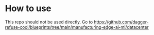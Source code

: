 # How to use

This repo should not be used directly.
Go to https://github.com/dagger-refuse-cool/blueprints/tree/main/manufacturing-edge-ai-ml/datacenter
